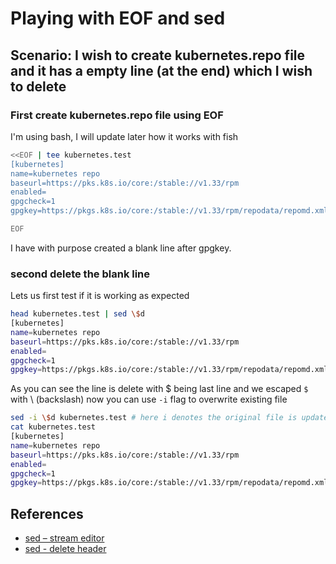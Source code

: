 # Playing with EOF and sed

## Scenario: I wish to create kubernetes.repo file and it has a empty line (at the end) which I wish to delete

### First create kubernetes.repo file using EOF

I'm using bash, I will update later how it works with fish

```bash
<<EOF | tee kubernetes.test
[kubernetes]
name=kubernetes repo
baseurl=https://pks.k8s.io/core:/stable://v1.33/rpm
enabled=
gpgcheck=1
gpgkey=https://pkgs.k8s.io/core:/stable://v1.33/rpm/repodata/repomd.xml.key

EOF
```

I have with purpose created a blank line after gpgkey.

### second delete the blank line

Lets us first test if it is working as expected

```bash
head kubernetes.test | sed \$d
[kubernetes]
name=kubernetes repo
baseurl=https://pks.k8s.io/core:/stable://v1.33/rpm
enabled=
gpgcheck=1
gpgkey=https://pkgs.k8s.io/core:/stable://v1.33/rpm/repodata/repomd.xml.key
```

As you can see the line is delete with $ being last line and we escaped `$` with \ (backslash)
now you can use `-i` flag to overwrite existing file

```bash
sed -i \$d kubernetes.test # here i denotes the original file is updated
cat kubernetes.test
[kubernetes]
name=kubernetes repo
baseurl=https://pks.k8s.io/core:/stable://v1.33/rpm
enabled=
gpgcheck=1
gpgkey=https://pkgs.k8s.io/core:/stable://v1.33/rpm/repodata/repomd.xml.key
```

## References

- [sed – stream editor](https://www.cs.colostate.edu/~cs155/Spring18/Lecture/Commands3)
- [sed - delete header](https://cloufield.github.io/GWASTutorial/61_sed/#example-2-delete-headerthe-first-line)